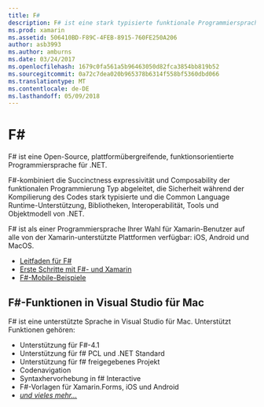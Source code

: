 ```yaml
---
title: F#
description: F# ist eine stark typisierte funktionale Programmiersprache .NET ausgeführt werden soll
ms.prod: xamarin
ms.assetid: 506410BD-F89C-4FEB-8915-760FE250A206
author: asb3993
ms.author: amburns
ms.date: 03/24/2017
ms.openlocfilehash: 1679c0fa561a5b96463050d82fca3854bb819b52
ms.sourcegitcommit: 0a72c7dea020b965378b6314f558bf5360dbd066
ms.translationtype: MT
ms.contentlocale: de-DE
ms.lasthandoff: 05/09/2018
---
```

# <a name="f35"></a>F&#35;

F# ist eine Open-Source, plattformübergreifende, funktionsorientierte Programmiersprache für .NET.

F#-kombiniert die Succinctness expressivität und Composability der funktionalen Programmierung Typ abgeleitet, die Sicherheit während der Kompilierung des Codes stark typisierte und die Common Language Runtime-Unterstützung, Bibliotheken, Interoperabilität, Tools und Objektmodell von .NET.

F# ist als einer Programmiersprache Ihrer Wahl für Xamarin-Benutzer auf alle von der Xamarin-unterstützte Plattformen verfügbar: iOS, Android und MacOS.

- [Leitfaden für F#](https://docs.microsoft.com/dotnet/fsharp/)
- [Erste Schritte mit F#- und Xamarin](overview.md)
- [F#-Mobile-Beispiele](samples.md)

## <a name="f-features-in-visual-studio-for-mac"></a>F#-Funktionen in Visual Studio für Mac

F# ist eine unterstützte Sprache in Visual Studio für Mac. Unterstützt Funktionen gehören:

- Unterstützung für F#-4.1
- Unterstützung für f# PCL und .NET Standard
- Unterstützung für f# freigegebenes Projekt
- Codenavigation
- Syntaxhervorhebung in f# Interactive
- F#-Vorlagen für Xamarin.Forms, iOS und Android
- [*und vieles mehr...*](https://developer.xamarin.com/releases/studio/xamarin.studio_6.0/xamarin.studio_6.0/#F_Enhancements)
